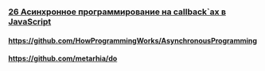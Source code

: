 ### [26 Асинхронное программирование на callback`ах в JavaScript](https://www.youtube.com/watch?v=z8Hg6zgi3yQ)

#### https://github.com/HowProgrammingWorks/AsynchronousProgramming

#### https://github.com/metarhia/do

